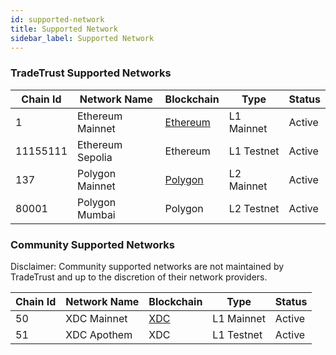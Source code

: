```yaml
---
id: supported-network
title: Supported Network
sidebar_label: Supported Network
---
```


### TradeTrust Supported Networks

| Chain Id | Network Name     | Blockchain                             | Type       | Status |
| -------- | ---------------- | -------------------------------------- | ---------- | ------ |
| 1        | Ethereum Mainnet | [Ethereum](https://ethereum.org/)      | L1 Mainnet | Active |
| 11155111 | Ethereum Sepolia | Ethereum                               | L1 Testnet | Active |
| 137      | Polygon Mainnet  | [Polygon](https://polygon.technology/) | L2 Mainnet | Active |
| 80001    | Polygon Mumbai   | Polygon                                | L2 Testnet | Active |

### Community Supported Networks

Disclaimer: Community supported networks are not maintained by TradeTrust and up to the discretion of their network providers.

| Chain Id | Network Name | Blockchain              | Type       | Status |
| -------- | ------------ | ----------------------- | ---------- | ------ |
| 50       | XDC Mainnet  | [XDC](https://xdc.org/) | L1 Mainnet | Active |
| 51       | XDC Apothem  | XDC                     | L1 Testnet | Active |
